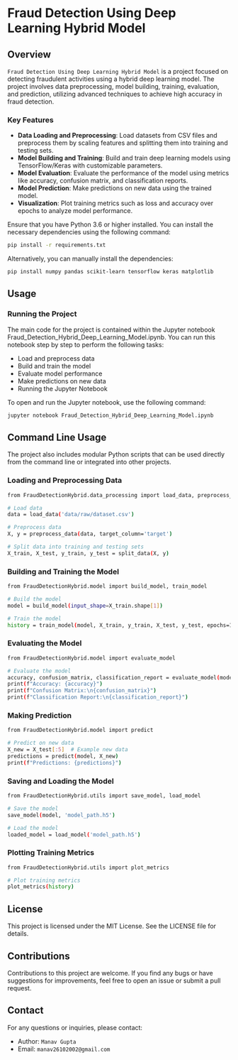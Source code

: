 # Fraud Detection Using Deep Learning Hybrid Model

## Overview

`Fraud Detection Using Deep Learning Hybrid Model` is a project focused on detecting fraudulent activities using a hybrid deep learning model. The project involves data preprocessing, model building, training, evaluation, and prediction, utilizing advanced techniques to achieve high accuracy in fraud detection.

### Key Features

- **Data Loading and Preprocessing**: Load datasets from CSV files and preprocess them by scaling features and splitting them into training and testing sets.
- **Model Building and Training**: Build and train deep learning models using TensorFlow/Keras with customizable parameters.
- **Model Evaluation**: Evaluate the performance of the model using metrics like accuracy, confusion matrix, and classification reports.
- **Model Prediction**: Make predictions on new data using the trained model.
- **Visualization**: Plot training metrics such as loss and accuracy over epochs to analyze model performance.

Ensure that you have Python 3.6 or higher installed. You can install the necessary dependencies using the following command:
```bash
pip install -r requirements.txt
```
Alternatively, you can manually install the dependencies:
```bash
pip install numpy pandas scikit-learn tensorflow keras matplotlib
```

## Usage
### Running the Project
The main code for the project is contained within the Jupyter notebook Fraud_Detection_Hybrid_Deep_Learning_Model.ipynb. You can run this notebook step by step to perform the following tasks:

- Load and preprocess data
- Build and train the model
- Evaluate model performance
- Make predictions on new data
- Running the Jupyter Notebook

To open and run the Jupyter notebook, use the following command:
```bash
jupyter notebook Fraud_Detection_Hybrid_Deep_Learning_Model.ipynb
```

## Command Line Usage
The project also includes modular Python scripts that can be used directly from the command line or integrated into other projects.

### Loading and Preprocessing Data
```bash
from FraudDetectionHybrid.data_processing import load_data, preprocess_data, split_data

# Load data
data = load_data('data/raw/dataset.csv')

# Preprocess data
X, y = preprocess_data(data, target_column='target')

# Split data into training and testing sets
X_train, X_test, y_train, y_test = split_data(X, y)
```

### Building and Training the Model
```bash
from FraudDetectionHybrid.model import build_model, train_model

# Build the model
model = build_model(input_shape=X_train.shape[1])

# Train the model
history = train_model(model, X_train, y_train, X_test, y_test, epochs=10, batch_size=32)
```

### Evaluating the Model
```bash
from FraudDetectionHybrid.model import evaluate_model

# Evaluate the model
accuracy, confusion_matrix, classification_report = evaluate_model(model, X_test, y_test)
print(f"Accuracy: {accuracy}")
print(f"Confusion Matrix:\n{confusion_matrix}")
print(f"Classification Report:\n{classification_report}")
```

### Making Prediction
```bash
from FraudDetectionHybrid.model import predict

# Predict on new data
X_new = X_test[:5]  # Example new data
predictions = predict(model, X_new)
print(f"Predictions: {predictions}")
```

### Saving and Loading the Model
```bash
from FraudDetectionHybrid.utils import save_model, load_model

# Save the model
save_model(model, 'model_path.h5')

# Load the model
loaded_model = load_model('model_path.h5')
```

### Plotting Training Metrics
```bash
from FraudDetectionHybrid.utils import plot_metrics

# Plot training metrics
plot_metrics(history)
```

## License
This project is licensed under the MIT License. See the LICENSE file for details.

## Contributions
Contributions to this project are welcome. If you find any bugs or have suggestions for improvements, feel free to open an issue or submit a pull request.

## Contact
For any questions or inquiries, please contact:
- Author: `Manav Gupta`
- Email: `manav26102002@gmail.com`